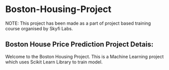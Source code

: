 # Boston-Housing-Project
NOTE: This project has been made as a part of project based training course organised by Skyfi Labs.

## Boston House Price Prediction Project Detais:
Welcome to the Boston Housing Project.
This is a Machine Learning project which uses Scikit Learn Library to train model.
